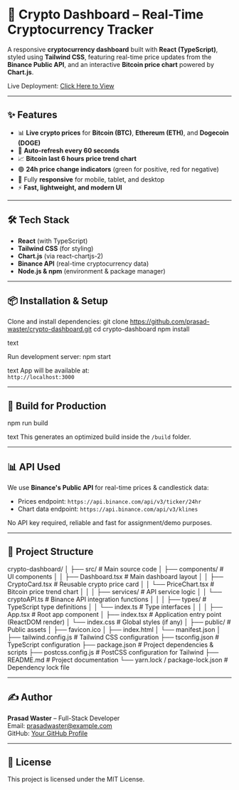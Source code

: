 # 🚀 Crypto Dashboard – Real-Time Cryptocurrency Tracker

A responsive **cryptocurrency dashboard** built with **React (TypeScript)**, styled using **Tailwind CSS**, featuring real-time price updates from the **Binance Public API**, and an interactive **Bitcoin price chart** powered by **Chart.js**.

Live Deployment: [Click Here to View](https://crypto-dashboard-prasad-waster.netlify.app/)

---

## ✨ Features

- 📊 **Live crypto prices** for **Bitcoin (BTC)**, **Ethereum (ETH)**, and **Dogecoin (DOGE)**
- 🔄 **Auto-refresh every 60 seconds**
- 📈 **Bitcoin last 6 hours price trend chart**
- 🟢 **24h price change indicators** (green for positive, red for negative)
- 📱 Fully **responsive** for mobile, tablet, and desktop
- ⚡ **Fast, lightweight, and modern UI**

---

## 🛠 Tech Stack

- **React** (with TypeScript)
- **Tailwind CSS** (for styling)
- **Chart.js** (via react-chartjs-2)
- **Binance API** (real-time cryptocurrency data)
- **Node.js & npm** (environment & package manager)

---

## 📦 Installation & Setup

Clone and install dependencies:
git clone https://github.com/prasad-waster/crypto-dashboard.git
cd crypto-dashboard
npm install

text

Run development server:
npm start

text
App will be available at:  
`http://localhost:3000`

---

## 🚀 Build for Production

npm run build

text
This generates an optimized build inside the `/build` folder.

---

## 📊 API Used

We use **Binance's Public API** for real-time prices & candlestick data:

- Prices endpoint: `https://api.binance.com/api/v3/ticker/24hr`
- Chart data endpoint: `https://api.binance.com/api/v3/klines`

No API key required, reliable and fast for assignment/demo purposes.

---

## 📂 Project Structure
crypto-dashboard/
│
├── src/                               # Main source code
│   ├── components/                    # UI components
│   │   ├── Dashboard.tsx               # Main dashboard layout
│   │   ├── CryptoCard.tsx              # Reusable crypto price card
│   │   └── PriceChart.tsx              # Bitcoin price trend chart
│   │
│   ├── services/                       # API service logic
│   │   └── cryptoAPI.ts                 # Binance API integration functions
│   │
│   ├── types/                          # TypeScript type definitions
│   │   └── index.ts                     # Type interfaces
│   │
│   ├── App.tsx                         # Root app component
│   ├── index.tsx                       # Application entry point (ReactDOM render)
│   └── index.css                       # Global styles (if any)
│
├── public/                             # Public assets
│   ├── favicon.ico
│   ├── index.html
│   └── manifest.json
│
├── tailwind.config.js                  # Tailwind CSS configuration
├── tsconfig.json                       # TypeScript configuration
├── package.json                        # Project dependencies & scripts
├── postcss.config.js                   # PostCSS configuration for Tailwind
├── README.md                           # Project documentation
└── yarn.lock / package-lock.json       # Dependency lock file

---

## ✍ Author

**Prasad Waster** – Full-Stack Developer  
Email: prasadwaster@example.com  
GitHub: [Your GitHub Profile](https://github.com/prasad-waster)

---

## 📜 License

This project is licensed under the MIT License.
